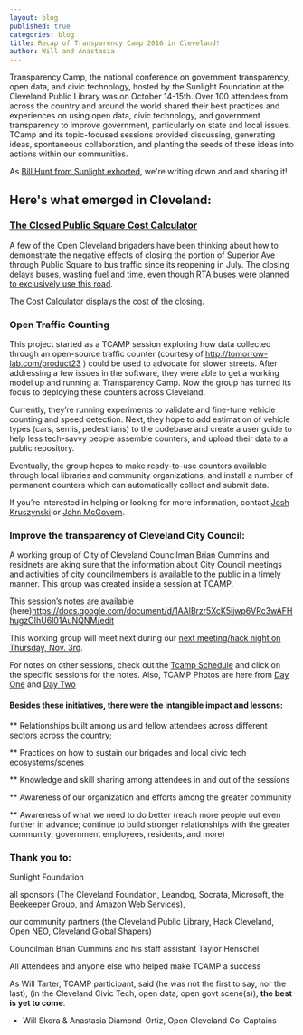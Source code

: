 ```yaml
---
layout: blog
published: true
categories: blog
title: Recap of Transparency Camp 2016 in Cleveland!
author: Will and Anastasia
---
```


Transparency Camp, the national conference on government transparency, open data, and civic technology, hosted by the Sunlight Foundation at the Cleveland Public Library was on October 14-15th.
Over 100 attendees from across the country and around the world shared their best practices and experiences on using open data, civic technology, and government transparency to improve government, particularly on state and local issues. 
TCamp and its topic-focused sessions provided discussing, generating ideas, spontaneous collaboration, and planting the seeds of these ideas into actions within our communities. 

As [Bill Hunt from Sunlight exhorted](https://www.flickr.com/photos/sunlightfoundation/30094631200/in/album-72157671821199924/), we're writing down and and sharing it! 

## Here's what emerged in Cleveland: 


### [The Closed Public Square Cost Calculator](https://github.com/mmazanec22/closed-public-square-cost-calculator)

A few of the Open Cleveland brigaders have been thinking about how to demonstrate the negative effects of closing the portion of Superior Ave through Public Square to bus traffic since its reopening in July. The closing delays buses, wasting fuel and time, even [though RTA buses were planned to exclusively use this road](http://wcpn.ideastream.org/news/superior-avenue-at-public-square-still-closed-to-buses-for-now).

The Cost Calculator displays the cost of the closing.

### Open Traffic Counting
This project started as a TCAMP session exploring how data collected through an open-source traffic counter (courtesy of http://tomorrow-lab.com/product23 ) could be used to advocate for slower streets. After addressing a few issues in the software, they were able to get a working model up and running at Transparency Camp. Now the group has turned its focus to deploying these counters across Cleveland. 


Currently, they’re running experiments to validate and fine-tune vehicle counting and speed detection. Next, they hope to add estimation of vehicle types (cars, semis, pedestrians) to the codebase and create a user guide to help less tech-savvy people assemble counters, and upload their data to a public repository.

Eventually, the group hopes to make ready-to-use counters available through local libraries and community organizations, and install a number of permanent counters which can automatically collect and submit data. 

If you’re interested in helping or looking for more information, contact [Josh Kruszynski](https://twitter.com/jkruszyn/) or [John McGovern](https://twitter.com/pedestrianism).

### Improve the transparency of Cleveland City Council: 
A working group of City of Cleveland Councilman Brian Cummins and residnets are aking sure that the information about City Council meetings and activities of city councilmembers is available to the public in a timely manner. This group was created inside a session at TCAMP. 

This session’s notes are available (here)https://docs.google.com/document/d/1AAlBrzr5XcK5ijwp6VRc3wAFHhugzOIhU6l01AuNQNM/edit

This working group will meet next during our [next meeting/hack night on Thursday, Nov. 3rd](http://www.meetup.com/open-cleveland/events/234679693/). 

For notes on other sessions, check out the [Tcamp Schedule](http://transparencycamp.org/schedule/2016/) and click on the specific sessions for the notes. Also, TCAMP Photos are here from [Day One](https://www.flickr.com/photos/sunlightfoundation/albums/72157675340259895) and [Day Two](https://www.flickr.com/photos/sunlightfoundation/sets/72157671821199924)


#### Besides these initiatives, there were the intangible impact and lessons: 


** Relationships built among us and fellow attendees across different sectors across the country;

** Practices on how to sustain our brigades and local civic tech ecosystems/scenes 

** Knowledge and skill sharing among attendees in and out of the sessions

** Awareness of our organization and efforts among the greater community
 
** Awareness of what we need to do better (reach more people out even further in advance; continue to build stronger relationships with the greater community: government employees, residents, and more)


### Thank you to: 
Sunlight Foundation 

all sponsors (The Cleveland Foundation, Leandog, Socrata, Microsoft, the Beekeeper Group, and Amazon Web Services), 

our community partners (the Cleveland Public Library, Hack Cleveland, Open NEO, Cleveland Global Shapers)

Councilman Brian Cummins and his staff assistant Taylor Henschel

All Attendees and anyone else who helped make TCAMP a success 


As Will Tarter, TCAMP participant, said (he was not the first to say, nor the last), (in the Cleveland Civic Tech, open data, open govt scene(s)), **the best is yet to come**.
 

- Will Skora & Anastasia Diamond-Ortiz, Open Cleveland Co-Captains


